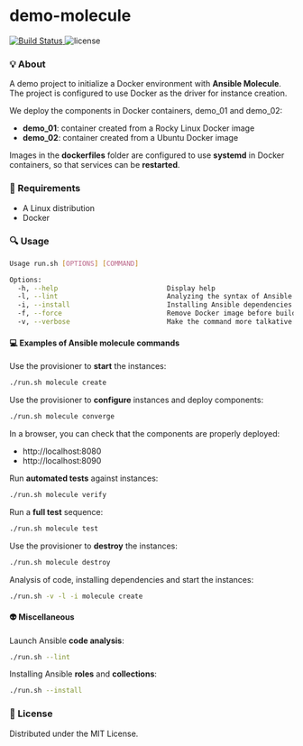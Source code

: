 # demo-molecule

<p align="left">
    <a href="https://github.com/christopherlouet/demo-molecule/actions?query=workflow%3Aansible-lint">
        <img src="https://github.com/christopherlouet/demo-molecule/workflows/ansible-lint/badge.svg" alt="Build Status">
    </a>
    <img src="https://img.shields.io/badge/License-MIT-blue.svg" alt="license">
</p>

### 💡 About

A demo project to initialize a Docker environment with **Ansible Molecule**.
The project is configured to use Docker as the driver for instance creation.

We deploy the components in Docker containers, demo_01 and demo_02:

* **demo_01**: container created from a Rocky Linux Docker image
* **demo_02**: container created from a Ubuntu Docker image

Images in the **dockerfiles** folder are configured to use **systemd** in Docker containers, 
so that services can be **restarted**.

### 🚧 Requirements

* A Linux distribution
* Docker

### 🔍 Usage

```bash
Usage run.sh [OPTIONS] [COMMAND]

Options:
  -h, --help                           Display help
  -l, --lint                           Analyzing the syntax of Ansible code
  -i, --install                        Installing Ansible dependencies
  -f, --force                          Remove Docker image before build
  -v, --verbose                        Make the command more talkative
```

#### 💻 Examples of Ansible molecule commands

Use the provisioner to **start** the instances:

```bash
./run.sh molecule create
```

Use the provisioner to **configure** instances and deploy components:

```bash
./run.sh molecule converge
```

In a browser, you can check that the components are properly deployed:

* http://localhost:8080
* http://localhost:8090

Run **automated tests** against instances:

```bash
./run.sh molecule verify
```

Run a **full test** sequence:

```bash
./run.sh molecule test
```

Use the provisioner to **destroy** the instances:

```bash
./run.sh molecule destroy
```

Analysis of code, installing dependencies and start the instances:

```bash
./run.sh -v -l -i molecule create
```

#### 👽 Miscellaneous

Launch Ansible **code analysis**:

```bash
./run.sh --lint
```

Installing Ansible **roles** and **collections**:

```bash
./run.sh --install
```

### 📜  License

Distributed under the MIT License.
